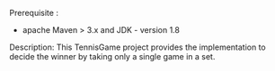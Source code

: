 Prerequisite :

- apache Maven > 3.x and JDK - version 1.8


Description: This TennisGame project provides the implementation to decide the winner by taking only a single game in a set.
